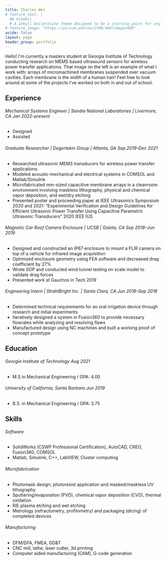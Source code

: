 ```yaml
---
title: Charles Wei
# feature_text: |
  ## Alembic
  # A Jekyll boilerplate theme designed to be a starting point for any Jekyll website
# feature_image: "https://picsum.photos/1300/400?image=989"
aside: false
layout: page
header_group: portfolio
---
```


Hello! I'm currently a masters student at Georgia Institute of Technology conducting research on MEMS based ultrasound sensors for wireless power transfer applications. That image on the left is an example of what I work with: arrays of micromachined membranes suspended over vacuum cavities. Each membrane is the width of a human hair! Feel free to look around at some of the projects I've worked on both in and out of school. 

## Experience

###### Mechanical Systems Engineer | Sandia National Laboratories | Livermore, CA Jan 2022–present

* Designed
* Assisted

###### Graduate Researcher | Degertekin Group | Atlanta, GA Sep 2019–Dec 2021

* Researched ultrasonic MEMS transducers for wireless power transfer applications
* Modeled acousto-mechanical and electrical systems in COMSOL and Matlab/Simulink
* Microfabricated mm-sized capacitive membrane arrays in a cleanroom environment involving maskless lithography, physical and chemical vapor deposition, and wet/dry etching
* Presented poster and proceeding paper at IEEE Ultrasonics Symposium 2020 and 2021: “Experimental Verification and Design Guidelines for Efficient Ultrasonic Power Transfer Using Capacitive Parametric Ultrasonic Transducers” 2020 IEEE IUS

###### Magnetic Car Roof Camera Enclosure | UCSB | Goleta, CA Sep 2018–Jun 2019

* Designed and constructed an IP67 enclosure to mount a FLIR camera on top of a vehicle for infrared image acquisition
* Optimized enclosure geometry using FEA software and decreased drag coefficient by 27%
* Wrote SOP and conducted wind tunnel testing on scale model to validate drag forces
* Presented work at Gauchos in Tech 2019

###### Engineering Intern | StrahlBright Inc. | Santa Clara, CA Jun 2018–Sep 2018

* Determined technical requirements for an oral irrigation device through research and initial experiments
* Iteratively designed a system in Fusion360 to provide necessary flowrates while analyzing and resolving flaws
* Manufactured design using NC machines and built a working proof of concept prototype

## Education

###### Georgia Institute of Technology Aug 2021

* M.S in Mechanical Engineering / GPA: 4.00

###### University of California, Santa Barbara Jun 2019

* B.S. in Mechanical Engineering / GPA: 3.75

## Skills

###### Software

* SolidWorks (CSWP Professional Certification), AutoCAD, CREO, Fusion360, COMSOL
* Matlab, Simulink, C++, LabVIEW, Cluster computing

###### Microfabrication

* Photomask design; photoresist application and masked/maskless UV lithography
* Sputtering/evaporation (PVD), chemical vapor deposition (CVD), thermal oxidation
* RIE plasma etching and wet etching
* Metrology (refractometry, profilometry) and packaging (dicing) of completed devices

###### Manufacturing

* DFM/DFA, FMEA, GD&T
* CNC mill, lathe, laser cutter, 3d printing
* Computer aided manufacturing (CAM), G-code generation


